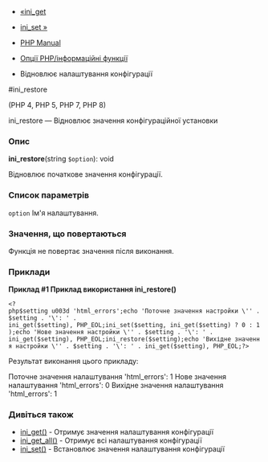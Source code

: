 - [«ini_get](function.ini-get.md)
- [ini_set »](function.ini-set.md)

- [PHP Manual](index.md)
- [Опції PHP/інформаційні функції](ref.info.md)
- Відновлює налаштування конфігурації

#ini_restore

(PHP 4, PHP 5, PHP 7, PHP 8)

ini_restore — Відновлює значення конфігураційної установки

### Опис

**ini_restore**(string `$option`): void

Відновлює початкове значення конфігурації.

### Список параметрів

`option`
Ім'я налаштування.

### Значення, що повертаються

Функція не повертає значення після виконання.

### Приклади

**Приклад #1 Приклад використання **ini_restore()****

` <?php$setting u003d 'html_errors';echo 'Поточне значення настройки \'' . $setting . '\': ' . ini_get($setting), PHP_EOL;ini_set($setting, ini_get($setting) ? 0 : 1);echo 'Нове значення настройки \'' . $setting . '\': ' . ini_get($setting), PHP_EOL;ini_restore($setting);echo 'Вихідне значення настройки \'' . $setting . '\': ' . ini_get($setting), PHP_EOL;?> `

Результат виконання цього прикладу:

Поточне значення налаштування 'html_errors': 1
Нове значення налаштування 'html_errors': 0
Вихідне значення налаштування 'html_errors': 1

### Дивіться також

- [ini_get()](function.ini-get.md) - Отримує значення налаштування
конфігурації
- [ini_get_all()](function.ini-get-all.md) - Отримує всі налаштування
конфігурації
- [ini_set()](function.ini-set.md) - Встановлює значення
налаштування конфігурації
